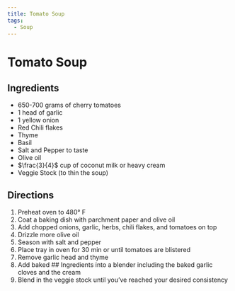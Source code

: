 ```yaml
---
title: Tomato Soup
tags:
  - Soup
---
```


# Tomato Soup


## Ingredients
- 650-700 grams of cherry tomatoes
- 1 head of garlic
- 1 yellow onion
- Red Chili flakes
- Thyme
- Basil
- Salt and Pepper to taste
- Olive oil
- $\frac{3}{4}$ cup of coconut milk or heavy cream
- Veggie Stock (to thin the soup)
  
## Directions 
1. Preheat oven to 480° F
2. Coat a baking dish with parchment paper and olive oil
3. Add chopped onions, garlic, herbs, chili flakes, and tomatoes on top
4. Drizzle more olive oil
5. Season with salt and pepper
6. Place tray in oven for 30 min or until tomatoes are blistered 
7. Remove garlic head and thyme
8. Add baked ## Ingredients into a blender including the baked garlic cloves and the cream
9. Blend in the veggie stock until you’ve reached your desired consistency 
